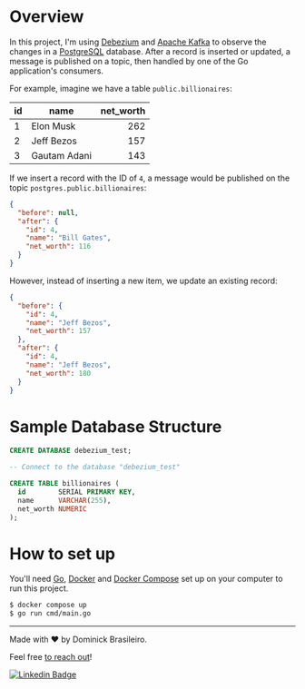 # Overview
In this project, I'm using [Debezium](https://debezium.io/) and [Apache Kafka](https://kafka.apache.org/) to observe the
changes in a [PostgreSQL](https://www.postgresql.org/) database. After a record is inserted or updated, a message is
published on a topic, then handled by one of the Go application's consumers.

For example, imagine we have a table `public.billionaires`:

| id | name         | net_worth |
|----|--------------|----------:|
| 1  | Elon Musk    | 262       |
| 2  | Jeff Bezos   | 157       |
| 3  | Gautam Adani | 143       |

If we insert a record with the ID of `4`, a message would be published on the topic `postgres.public.billionaires`:
```json
{
  "before": null,
  "after": {
    "id": 4,
    "name": "Bill Gates",
    "net_worth": 116
  }
}
```

However, instead of inserting a new item, we update an existing record:
```json
{
  "before": {
    "id": 4,
    "name": "Jeff Bezos",
    "net_worth": 157
  },
  "after": {
    "id": 4,
    "name": "Jeff Bezos",
    "net_worth": 180
  }
}
```

# Sample Database Structure
```sql
CREATE DATABASE debezium_test;

-- Connect to the database "debezium_test"

CREATE TABLE billionaires (
  id        SERIAL PRIMARY KEY,
  name      VARCHAR(255),
  net_worth NUMERIC
);
```

# How to set up
You'll need [Go](https://go.dev/dl/), [Docker](https://docs.docker.com/engine/install/)
and [Docker Compose](https://docs.docker.com/compose/install/) set up on your computer to run this project.
```sh
$ docker compose up
$ go run cmd/main.go
```

---

Made with ❤️ by Dominick Brasileiro.

Feel free [to reach out](https://www.linkedin.com/in/dominickbrasileiro/)!

[![Linkedin Badge](https://img.shields.io/badge/-LinkedIn-blue?style=flat-square&logo=Linkedin&logoColor=white&link=https://www.linkedin.com/in/dominickbrasileiro/)](https://www.linkedin.com/in/dominickbrasileiro/)
